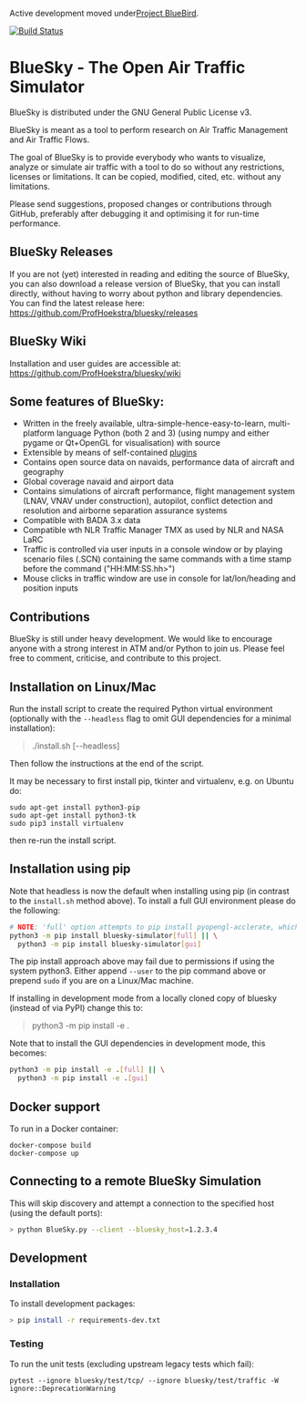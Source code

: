 Active development moved under[Project BlueBird](https://github.com/project-bluebird).

[![Build Status](https://travis-ci.com/alan-turing-institute/bluesky.svg?branch=master)](https://travis-ci.com/alan-turing-institute/bluesky)

# BlueSky - The Open Air Traffic Simulator

BlueSky is distributed under the GNU General Public License v3.

BlueSky is meant as a tool to perform research on Air Traffic Management and Air Traffic Flows.

The goal of BlueSky is to provide everybody who wants to visualize, analyze or simulate air
traffic with a tool to do so without any restrictions, licenses or limitations. It can be copied,
modified, cited, etc. without any limitations.

Please send suggestions, proposed changes or contributions through GitHub, preferably after
debugging it and optimising it for run-time performance.

## BlueSky Releases
If you are not (yet) interested in reading and editing the source of BlueSky, you can also download a release version of BlueSky, that you can install directly, without having to worry about python and library dependencies. You can find the latest release here:
https://github.com/ProfHoekstra/bluesky/releases

## BlueSky Wiki
Installation and user guides are accessible at:
https://github.com/ProfHoekstra/bluesky/wiki

## Some features of BlueSky:
- Written in the freely available, ultra-simple-hence-easy-to-learn, multi-platform language
Python (both 2 and 3) (using numpy and either pygame or Qt+OpenGL for visualisation) with source
- Extensible by means of self-contained [plugins](https://github.com/ProfHoekstra/bluesky/wiki/plugin)
- Contains open source data on navaids, performance data of aircraft and geography
- Global coverage navaid and airport data
- Contains simulations of aircraft performance, flight management system (LNAV, VNAV under construction),
autopilot, conflict detection and resolution and airborne separation assurance systems
- Compatible with BADA 3.x data
- Compatible wth NLR Traffic Manager TMX as used by NLR and NASA LaRC
- Traffic is controlled via user inputs in a console window or by playing scenario files (.SCN)
containing the same commands with a time stamp before the command ("HH:MM:SS.hh>")
- Mouse clicks in traffic window are use in console for lat/lon/heading and position inputs

## Contributions
BlueSky is still under heavy development. We would like to encourage anyone with a strong interest in
ATM and/or Python to join us. Please feel free to comment, criticise, and contribute to this project.

## Installation on Linux/Mac

Run the install script to create the required Python virtual environment (optionally with the `--headless` flag to omit GUI dependencies for a minimal installation):
> ./install.sh [--headless]

Then follow the instructions at the end of the script.

It may be necessary to first install pip, tkinter and virtualenv, e.g. on Ubuntu do:

```
sudo apt-get install python3-pip
sudo apt-get install python3-tk
sudo pip3 install virtualenv
```
then re-run the install script.

## Installation using pip

Note that headless is now the default when installing using pip (in contrast to the `install.sh` method above).
To install a full GUI environment please do the following:

```bash
# NOTE: 'full' option attempts to pip install pyopengl-acclerate, which may have issues installing
python3 -m pip install bluesky-simulator[full] || \
  python3 -m pip install bluesky-simulator[gui]
```

The pip install approach above may fail due to permissions if using the system python3.
Either append `--user` to the pip command above or prepend `sudo` if you are on a Linux/Mac machine.    

If installing in development mode from a locally cloned copy of bluesky (instead of via PyPI) change this to:
> python3 -m pip install -e .

Note that to install the GUI dependencies in development mode, this becomes:

```bash
python3 -m pip install -e .[full] || \
  python3 -m pip install -e .[gui]
```

## Docker support

To run in a Docker container:
```
docker-compose build
docker-compose up
```

## Connecting to a remote BlueSky Simulation

This will skip discovery and attempt a connection to the specified host (using the default ports):

```bash
> python BlueSky.py --client --bluesky_host=1.2.3.4
```

## Development

### Installation

To install development packages:

```bash
> pip install -r requirements-dev.txt
```

### Testing

To run the unit tests (excluding upstream legacy tests which fail): 
```
pytest --ignore bluesky/test/tcp/ --ignore bluesky/test/traffic -W ignore::DeprecationWarning
```
